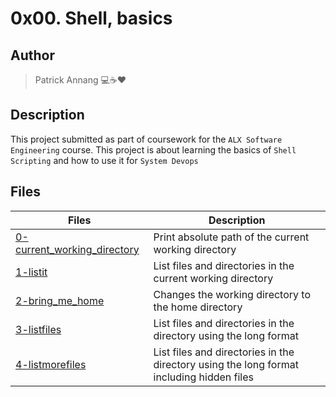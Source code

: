 # 0x00. Shell, basics

## Author

> Patrick Annang :computer::coffee::heart:

## Description

This project submitted as part of coursework for the `ALX Software Engineering` course.
This project is about learning the basics of `Shell Scripting` and how to use it for `System Devops`

## Files

| Files | Description |
| --- | --- |
| [0-current_working_directory](0-current_working_directory) | Print absolute path of the current working directory |
| [1-listit](1-listit) | List files and directories in the current working directory |
| [2-bring_me_home](2-bring_me_home) | Changes the working directory to the home directory |
| [3-listfiles](3-listfiles) | List files and directories in the directory using the long format |
| [4-listmorefiles](4-listmorefiles) | List files and directories in the directory using the long format including hidden files |
